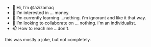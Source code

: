 - 👋 Hi, I’m @azizamaq
- 👀 I’m interested in ... money. 
- 🌱 I’m currently learning ...nothing. i'm ignorant and like it that way. 
- 💞️ I’m looking to collaborate on ... nothing. i'm an individualist. 
- 📫 How to reach me ...don't. 

this was mostly a joke, but not completely.
<!---
azizamaq/azizamaq is a ✨ special ✨ repository because its `README.md` (this file) appears on your GitHub profile.
You can click the Preview link to take a look at your changes.
--->
